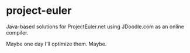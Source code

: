 # project-euler
Java-based solutions for ProjectEuler.net using JDoodle.com as an online compiler.

Maybe one day I'll optimize them. Maybe.
